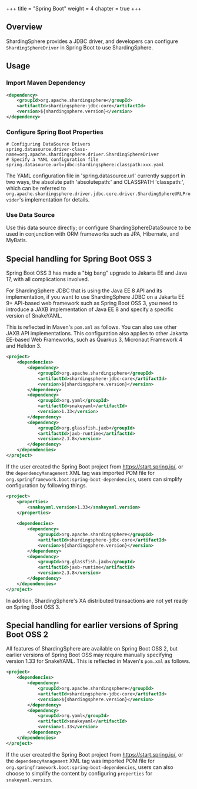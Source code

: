 +++
title = "Spring Boot"
weight = 4
chapter = true
+++

## Overview

ShardingSphere provides a JDBC driver, and developers can configure `ShardingSphereDriver` in Spring Boot to use ShardingSphere.

## Usage

### Import Maven Dependency

```xml
<dependency>
    <groupId>org.apache.shardingsphere</groupId>
    <artifactId>shardingsphere-jdbc-core</artifactId>
    <version>${shardingsphere.version}</version>
</dependency>
```

### Configure Spring Boot Properties

```properties
# Configuring DataSource Drivers
spring.datasource.driver-class-name=org.apache.shardingsphere.driver.ShardingSphereDriver
# Specify a YAML configuration file
spring.datasource.url=jdbc:shardingsphere:classpath:xxx.yaml
```

The YAML configuration file in 'spring.datasource.url' currently support in two ways, the absolute path 'absolutepath:' and CLASSPATH 'classpath:', which can be referred to `org.apache.shardingsphere.driver.jdbc.core.driver.ShardingSphereURLProvider`'s implementation for details.

### Use Data Source

Use this data source directly; or configure ShardingSphereDataSource to be used in conjunction with ORM frameworks such as JPA, Hibernate, and MyBatis.

## Special handling for Spring Boot OSS 3

Spring Boot OSS 3 has made a "big bang" upgrade to Jakarta EE and Java 17, with all complications involved.

For ShardingSphere JDBC that is using the Java EE 8 API and its implementation, if you want to use ShardingSphere JDBC 
on a Jakarta EE 9+ API-based web framework such as Spring Boot OSS 3, you need to introduce a JAXB implementation of 
Java EE 8 and specify a specific version of SnakeYAML.

This is reflected in Maven's `pom.xml` as follows. You can also use other JAXB API implementations. This configuration 
also applies to other Jakarta EE-based Web Frameworks, such as Quarkus 3, Micronaut Framework 4 and Helidon 3.

```xml
<project>
    <dependencies>
        <dependency>
            <groupId>org.apache.shardingsphere</groupId>
            <artifactId>shardingsphere-jdbc-core</artifactId>
            <version>${shardingsphere.version}</version>
        </dependency>
        <dependency>
            <groupId>org.yaml</groupId>
            <artifactId>snakeyaml</artifactId>
            <version>1.33</version>
        </dependency>
        <dependency>
            <groupId>org.glassfish.jaxb</groupId>
            <artifactId>jaxb-runtime</artifactId>
            <version>2.3.8</version>
        </dependency>
    </dependencies>
</project>
```

If the user created the Spring Boot project from https://start.spring.io/, or the `dependencyManagement` XML tag was 
imported POM file for `org.springframework.boot:spring-boot-dependencies`, users can simplify configuration by 
following things.

```xml
<project>
    <properties>
        <snakeyaml.version>1.33</snakeyaml.version>
    </properties>
    
    <dependencies>
        <dependency>
            <groupId>org.apache.shardingsphere</groupId>
            <artifactId>shardingsphere-jdbc-core</artifactId>
            <version>${shardingsphere.version}</version>
        </dependency>
        <dependency>
            <groupId>org.glassfish.jaxb</groupId>
            <artifactId>jaxb-runtime</artifactId>
            <version>2.3.8</version>
        </dependency>
    </dependencies>
</project>
```

In addition, ShardingSphere's XA distributed transactions are not yet ready on Spring Boot OSS 3.

## Special handling for earlier versions of Spring Boot OSS 2

All features of ShardingSphere are available on Spring Boot OSS 2, but earlier versions of Spring Boot OSS may require 
manually specifying version 1.33 for SnakeYAML.
This is reflected in Maven's `pom.xml` as follows.

```xml
<project>
    <dependencies>
        <dependency>
            <groupId>org.apache.shardingsphere</groupId>
            <artifactId>shardingsphere-jdbc-core</artifactId>
            <version>${shardingsphere.version}</version>
        </dependency>
        <dependency>
            <groupId>org.yaml</groupId>
            <artifactId>snakeyaml</artifactId>
            <version>1.33</version>
        </dependency>
    </dependencies>
</project>
```
If the user created the Spring Boot project from https://start.spring.io/, or the `dependencyManagement` XML tag was
imported POM file for `org.springframework.boot:spring-boot-dependencies`, users can also choose to simplify the content
by configuring `properties` for `snakeyaml.version`.

